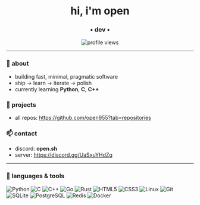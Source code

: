 <h1 align="center">hi, i'm open</h1>
<h3 align="center">• dev • </h3>

<p align="center">
  <img src="https://komarev.com/ghpvc/?username=open955&label=views&color=8b5cf6&style=flat" alt="profile views" />
</p>

---

### 🧭 about
- building fast, minimal, pragmatic software  
- ship → learn → iterate → polish  
- currently learning **Python**, **C**, **C++**

### 🚀 projects
- all repos: https://github.com/open955?tab=repositories

### 📫 contact
- discord: **open.sh**  
- server: https://discord.gg/UaSxuYHdZq

---

### 🧰 languages & tools
<p>
  <img src="https://img.shields.io/badge/Python-0e1116?logo=python&logoColor=8b5cf6" alt="Python"/>
  <img src="https://img.shields.io/badge/C-0e1116?logo=c&logoColor=8b5cf6" alt="C"/>
  <img src="https://img.shields.io/badge/C++-0e1116?logo=c%2B%2B&logoColor=8b5cf6" alt="C++"/>
  <img src="https://img.shields.io/badge/Go-0e1116?logo=go&logoColor=8b5cf6" alt="Go"/>
  <img src="https://img.shields.io/badge/Rust-0e1116?logo=rust&logoColor=8b5cf6" alt="Rust"/>
  <img src="https://img.shields.io/badge/HTML5-0e1116?logo=html5&logoColor=8b5cf6" alt="HTML5"/>
  <img src="https://img.shields.io/badge/CSS3-0e1116?logo=css3&logoColor=8b5cf6" alt="CSS3"/>
  <img src="https://img.shields.io/badge/Linux-0e1116?logo=linux&logoColor=8b5cf6" alt="Linux"/>
  <img src="https://img.shields.io/badge/Git-0e1116?logo=git&logoColor=8b5cf6" alt="Git"/>
  <img src="https://img.shields.io/badge/SQLite-0e1116?logo=sqlite&logoColor=8b5cf6" alt="SQLite"/>
  <img src="https://img.shields.io/badge/PostgreSQL-0e1116?logo=postgresql&logoColor=8b5cf6" alt="PostgreSQL"/>
  <img src="https://img.shields.io/badge/Redis-0e1116?logo=redis&logoColor=8b5cf6" alt="Redis"/>
  <img src="https://img.shields.io/badge/Docker-0e1116?logo=docker&logoColor=8b5cf6" alt="Docker"/>
</p>

